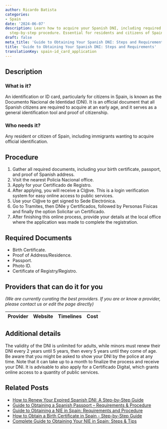 ```yaml
---
author: Ricardo Batista
categories:
- Spain
date: '2024-06-07'
description: Learn how to acquire your Spanish DNI, including required documents and
  step-by-step procedure. Essential for residents and citizens of Spain.
draft: false
meta_title: 'Guide to Obtaining Your Spanish DNI: Steps and Requirements'
title: 'Guide to Obtaining Your Spanish DNI: Steps and Requirements'
translationKey: spain-id_card_application
---
```


## Description
### What is it?
An identification or ID card, particularly for citizens in Spain, is known as the Documento Nacional de Identidad (DNI). It is an official document that all Spanish citizens are required to acquire at an early age, and it serves as a general identification tool and proof of citizenship. 

### Who needs it?
Any resident or citizen of Spain, including immigrants wanting to acquire official identification.

## Procedure
1. Gather all required documents, including your birth certificate, passport, and proof of Spanish address.
2. Visit the nearest Policia Nacional office. 
3. Apply for your Certificado de Registro.
4. After applying, you will receive a Cl@ve. This is a login verification system for easy online access to public services.
5. Use your Cl@ve to get signed to Sede Electrónica.
6. Go to Tramites, then DNIe y Certificados, followed by Personas Fisicas and finally the option Solicitar un Certificado.
7. After finishing this online process, provide your details at the local office where the application was made to complete the registration.

## Required Documents
- Birth Certificate.
- Proof of Address/Residence.
- Passport.
- Photo ID.
- Certificate of Registry/Registro.

## Providers that can do it for you

_(We are currently curating the best providers. If you are or know a provider, please contact us or edit the page directly)_

| Provider        |     Website     |     Timelines    |       Cost      |
| --------------- | --------------- |  :-------------: | :-------------: |

## Additional details
The validity of the DNI is unlimited for adults, while minors must renew their DNI every 2 years until 5 years, then every 5 years until they come of age. Be aware that you might be asked to show your DNI by the police at any time. Note that it can take up to a month to finalize the process and receive your DNI. It is advisable to also apply for a Certificado Digital, which grants online access to a quantity of public services.


## Related Posts

- [How to Renew Your Expired Spanish DNI: A Step-by-Step Guide](https://tramitit.com/guides/spain/id_card_renewal/)
- [Guide to Obtaining a Spanish Passport – Requirements & Procedure](https://tramitit.com/guides/spain/passport_application/)
- [Guide to Obtaining a NIE in Spain: Requirements and Procedure](https://tramitit.com/guides/spain/registration_card/)
- [How to Obtain a Birth Certificate in Spain - Step-by-Step Guide](https://tramitit.com/guides/spain/birth_certificate/)
- [Complete Guide to Obtaining Your NIE in Spain: Steps & Tips](https://tramitit.com/guides/spain/nie_application/)